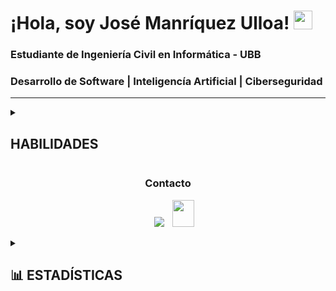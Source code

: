 # ¡Hola, soy José Manríquez Ulloa! <img src="https://media.giphy.com/media/hvRJCLFzcasrR4ia7z/giphy.gif" width="30px"/>

### Estudiante de Ingeniería Civil en Informática - UBB  

### Desarrollo de Software | Inteligencía Artificial | Ciberseguridad
---
<details>
	<summary><h2> HABILIDADES </h2></summary>
  	<div align="center">
  	<br><br>
		<h3>💻 Lenguajes de Programación</h3>
  		<p>
			![JavaScript](https://img.shields.io/badge/JavaScript-F7DF1E?style=flat&logo=javascript&logoColor=black)
			![Dart](https://img.shields.io/badge/Dart-0175C2?style=flat&logo=dart&logoColor=white)
			![Python](https://img.shields.io/badge/Python-3776AB?style=flat&logo=python&logoColor=white)
			![Java](https://img.shields.io/badge/Java-ED8B00?style=flat&logo=openjdk&logoColor=white)
			![C](https://img.shields.io/badge/C-A8B9CC?style=flat&logo=c&logoColor=black)
			![C#](https://img.shields.io/badge/C%23-239120?style=flat&logo=c-sharp&logoColor=white)
		</p>
		<h3>🖱️ Desarrollo y Frameworks</h3> 
		<p>
			![Node.js](https://img.shields.io/badge/Node.js-339933?style=flat&logo=nodedotjs&logoColor=white)
			![React](https://img.shields.io/badge/React-61DAFB?style=flat&logo=react&logoColor=black)
			![Express.js](https://img.shields.io/badge/Express.js-000000?style=flat&logo=express&logoColor=white)
			![CSS](https://img.shields.io/badge/CSS-264de4?style=flat&logo=css3&logoColor=white)
			![Flutter](https://img.shields.io/badge/Flutter-02569B?style=flat&logo=flutter&logoColor=white)
			![JWT](https://img.shields.io/badge/JWT-000000?style=flat&logo=json-web-tokens&logoColor=white)
		</p>
		<h3>🛠️ Herramientas y Entornos</h3>
		<p>
			![GitHub Desktop](https://img.shields.io/badge/GitHub%20Desktop-2E2E2E?style=flat&logo=github&logoColor=white)
			![Visual Studio Code](https://img.shields.io/badge/VS%20Code-007ACC?style=flat&logo=visual-studio-code&logoColor=white)
			![Visual Studio](https://img.shields.io/badge/Visual%20Studio-5C2D91?style=flat&logo=visual-studio&logoColor=white)
			![Android Studio](https://img.shields.io/badge/Android%20Studio-3DDC84?style=flat&logo=android-studio&logoColor=white)
			![Postman](https://img.shields.io/badge/Postman-FF6C37?style=flat&logo=postman&logoColor=white)
			![Termius](https://img.shields.io/badge/Termius-0E131F?style=flat&logo=gnubash&logoColor=white)
			![Google Apps Script](https://img.shields.io/badge/Google%20Apps%20Script-4285F4?style=flat&logo=google&logoColor=white)
			![Notion](https://img.shields.io/badge/Notion-000000?style=flat&logo=notion&logoColor=white)
			![Overleaf](https://img.shields.io/badge/Overleaf-47A141?style=flat&logo=overleaf&logoColor=white)
		</p>
		<h3>💾 Databases</h3>
		<p>
			![PostgreSQL](https://img.shields.io/badge/PostgreSQL-4169E1?style=flat&logo=postgresql&logoColor=white)
			![MongoDB](https://img.shields.io/badge/MongoDB-47A248?style=flat&logo=mongodb&logoColor=white)
			![MariaDB](https://img.shields.io/badge/MariaDB-003545?style=flat&logo=mariadb&logoColor=white)
		</p>
		<h3>🧩 Infraestructura y Monitorización</h3>
		<p>
			![VirtualBox](https://img.shields.io/badge/VirtualBox-183A61?style=flat&logo=virtualbox&logoColor=white)
			![Apache](https://img.shields.io/badge/Apache-CA2136?style=flat&logo=apache&logoColor=white)
			![pfSense](https://img.shields.io/badge/pfSense-22314E?style=flat&logoColor=white)
			![Nagios](https://img.shields.io/badge/Nagios-252525?style=flat&logo=nagios&logoColor=white)
			![OSSIM](https://img.shields.io/badge/AlienVault%20OSSIM-0E1111?style=flat&logoColor=green)
		</p>
	</div>
</details>
<h3 align="center" >Contacto</h3>

<p align="center">

 <div align="center"  class="icons-social" style="margin-left: 10px;">
        <a   target="_blank" href="https://www.linkedin.com/in/jomulloa/">
			<img src="https://img.icons8.com/doodle/40/000000/linkedin--v2.png" style="margin-left: 10px;" ></a>
           <a style="margin-left: 10px;" target="_blank" href="mailto:manriquezjose100@gmail.com">
		<img src="https://img.icons8.com/doodle/2x/gmail-new.png" style=" width:35px; height:43px;"></a>
      </div>

</p>

<details>
  <summary><h2>📊 ESTADÍSTICAS </h2></summary>
  <div align="center">
  <br><br>
    <a href="https://github.com/JoMULLOA">
      <img src="https://github-readme-stats.vercel.app/api?username=JoMULLOA&show_icons=true&theme=dark&hide_border=false&border_radius=10&include_all_commits=true&count_private=true" width="46%" alt="GitHub Stats"/>
    </a>
    <a href="https://github.com/JoMULLOA">
      <img src="https://github-readme-streak-stats.herokuapp.com/?user=JoMULLOA&theme=dark&hide_border=false&border_radius=10" width="48%" alt="GitHub Streak"/>
    </a>
    <br><br>
    <a href="https://github.com/JoMULLOA">
      <img src="https://github-readme-stats.vercel.app/api/top-langs/?username=JoMULLOA&layout=compact&theme=dark&hide_border=false&border_radius=10" width="45%" alt="Top Langs"/>
    </a>
  </div>
</details>
